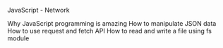 JavaScript - Network

Why JavaScript programming is amazing
How to manipulate JSON data
How to use request and fetch API
How to read and write a file using fs module
